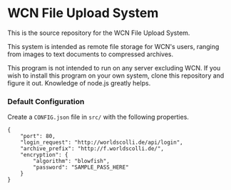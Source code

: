 # WCN File Upload System
This is the source repository for the WCN File Upload System.

This system is intended as remote file storage for WCN's users, ranging from images to text documents to compressed archives.

This program is not intended to run on any server excluding WCN. If you wish to install this program on your own system, clone this repository and figure it out. Knowledge of node.js greatly helps.

### Default Configuration
Create a `CONFIG.json` file in `src/` with the following properties.

	{
		"port": 80,
		"login_request": "http://worldscolli.de/api/login",
		"archive_prefix": "http://f.worldscolli.de/",
		"encryption": {
			"algorithm": "blowfish",
			"password": "SAMPLE_PASS_HERE"
		}
	}